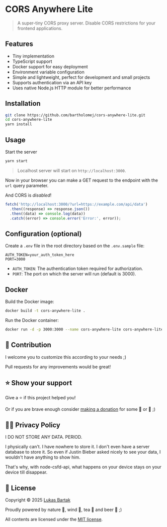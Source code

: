 # CORS Anywhere Lite

> A super-tiny CORS proxy server. Disable CORS restrictions for your frontend applications.

## Features

- Tiny implementation
- TypeScript support
- Docker support for easy deployment
- Environment variable configuration
- Simple and lightweight, perfect for development and small projects
- Supports authentication via an API key
- Uses native Node.js HTTP module for better performance

## Installation

```bash
git clone https://github.com/bartholomej/cors-anywhere-lite.git
cd cors-anywhere-lite
yarn install
```

## Usage

Start the server

```bash
yarn start
```

> Localhost server will start on `http://localhost:3000`.

Now in your browser you can make a GET request to the endpoint with the `url` query parameter.

And CORS is _disabled_!

```javascript
fetch('http://localhost:3000/?url=https://example.com/api/data')
  .then((response) => response.json())
  .then((data) => console.log(data))
  .catch((error) => console.error('Error:', error));
```

## Configuration (optional)

Create a `.env` file in the root directory based on the `.env.sample` file:

```env
AUTH_TOKEN=your_auth_token_here
PORT=3000
```

- `AUTH_TOKEN`: The authentication token required for authorization.
- `PORT`: The port on which the server will run (default is 3000).

## Docker

Build the Docker image:

```bash
docker build -t cors-anywhere-lite .
```

Run the Docker container:

```bash
docker run -d -p 3000:3000 --name cors-anywhere-lite cors-anywhere-lite
```

## 🤝 Contribution

I welcome you to customize this according to your needs ;)

Pull requests for any improvements would be great!

## ⭐️ Show your support

Give a ⭐️ if this project helped you!

Or if you are brave enough consider [making a donation](https://github.com/sponsors/bartholomej) for some 🍺 or 🍵 ;)

## 🕵️‍♀️ Privacy Policy

I DO NOT STORE ANY DATA. PERIOD.

I physically can't. I have nowhere to store it. I don't even have a server database to store it. So even if Justin Bieber asked nicely to see your data, I wouldn't have anything to show him.

That's why, with node-csfd-api, what happens on your device stays on your device till disappear.

## 📝 License

Copyright &copy; 2025 [Lukas Bartak](http://bartweb.cz)

Proudly powered by nature 🗻, wind 💨, tea 🍵 and beer 🍺 ;)

All contents are licensed under the [MIT license].

[mit license]: LICENSE
